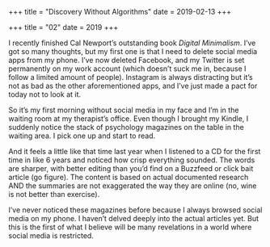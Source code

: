 +++
title = "Discovery Without Algorithms"
date = 2019-02-13
+++

+++
title = "02"
date = 2019
+++

I recently finished Cal Newport’s outstanding book _Digital Minimalism_. I&#8217;ve got so many thoughts, but my first one is that I need to delete social media apps from my phone. I&#8217;ve now deleted Facebook, and my Twitter is set permanently on my work account (which doesn&#8217;t suck me in, because I follow a limited amount of people). Instagram is always distracting but it&#8217;s not as bad as the other aforementioned apps, and I&#8217;ve just made a pact for today not to look at it. 

So it&#8217;s my first morning without social media in my face and I&#8217;m in the waiting room at my therapist’s office. Even though I brought my Kindle, I suddenly notice the stack of psychology magazines on the table in the waiting area. I pick one up and start to read. 

And it feels a little like that time last year when I listened to a CD for the first time in like 6 years and noticed how crisp everything sounded. The words are sharper, with better editing than you&#8217;d find on a Buzzfeed or click bait article (go figure). The content is based on actual documented research AND the summaries are not exaggerated the way they are online (no, wine is not better than exercise). 

I&#8217;ve never noticed these magazines before because I always browsed social media on my phone. I haven&#8217;t delved deeply into the actual articles yet. But this is the first of what I believe will be many revelations in a world where social media is restricted.